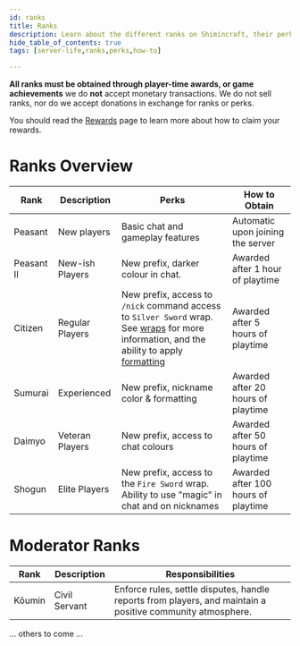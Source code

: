 ```yaml
---
id: ranks
title: Ranks
description: Learn about the different ranks on Shimincraft, their perks, and how to obtain them.
hide_table_of_contents: true
tags: [server-life,ranks,perks,how-to]

---
```

**All ranks must be obtained through player-time awards, or game achievements** we do **not** accept monetary transactions.
We do not sell ranks, nor do we accept donations in exchange for ranks or perks.

You should read the [Rewards](/docs/server-life/rewards) page to learn more about how to claim your rewards.

# Ranks Overview
| Rank       | Description     | Perks                                                                                                                                                                                                    | How to Obtain                     |
|------------|-----------------|----------------------------------------------------------------------------------------------------------------------------------------------------------------------------------------------------------|-----------------------------------|
| Peasant    | New players     | Basic chat and gameplay features                                                                                                                                                                         | Automatic upon joining the server |
| Peasant II | New-ish Players | New prefix, darker colour in chat.                                                                                                                                                                       | Awarded after 1 hour of playtime  |
| Citizen    | Regular Players | New prefix, access to `/nick` command access to `Silver Sword` wrap. See [wraps](/docs/server-life/wraps) for more information, and the ability to apply [formatting](/docs/server-life/chat-formatting) | Awarded after 5 hours of playtime |
| Sumurai     | Experienced     | New prefix, nickname color & formatting                                                                                                                                                                  | Awarded after 20 hours of playtime|
| Daimyo     | Veteran Players | New prefix, access to chat colours                                                                                                                                                                       | Awarded after 50 hours of playtime|
| Shogun     | Elite Players   | New prefix, access to the `Fire Sword` wrap.  Ability to use "magic" in chat and on nicknames                                                                                                            | Awarded after 100 hours of playtime|

# Moderator Ranks
| Rank   | Description   | Responsibilities                                                                                                 |
|--------|---------------|------------------------------------------------------------------------------------------------------------------|
| Kōumin | Civil Servant | Enforce rules, settle disputes, handle reports from players, and maintain a positive community atmosphere.       |
... others to come ...
